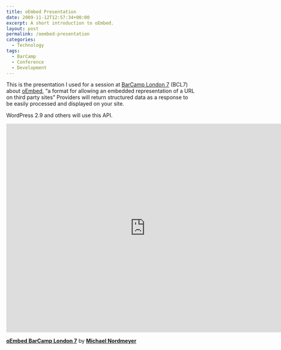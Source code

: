 ```yaml
---
title: oEmbed Presentation
date: 2009-11-12T12:57:34+00:00
excerpt: A short introduction to oEmbed.
layout: post
permalink: /oembed-presentation
categories:
  - Technology
tags:
  - BarCamp
  - Conference
  - Development
---
```

This is the presentation I used for a session at [BarCamp London 7](http://barcamplondon.org/) (BCL7) about [oEmbed](https://oembed.com/), “a format for allowing an embedded representation of a URL on third party sites” Providers will return structured data as a response to be easily processed and displayed on your site.

WordPress 2.9 and others will use this API.

<iframe src="https://speakerdeck.com/player/844a62eb7b8f49369fe60868ad9106d9" width="740" height="556" style="border:0; padding:0; margin:0; background:transparent;" frameborder="0" allowtransparency="true" allowfullscreen="allowfullscreen" mozallowfullscreen="true" webkitallowfullscreen="true"></iframe>

**[oEmbed BarCamp London 7](https://speakerdeck.com/michaelnordmeyer/oembed-barcamp-london-7 "oEmbed BarCamp London 7")** by **[Michael Nordmeyer](https://speakerdeck.com/michaelnordmeyer)**